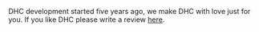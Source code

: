 DHC development started five years ago, we make DHC with love just for you. If you like DHC please write a review [here](https://chrome.google.com/webstore/detail/dhc-rest-client/aejoelaoggembcahagimdiliamlcdmfm/reviews).
